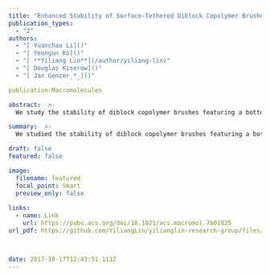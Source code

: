 ```yaml
---
title: "Enhanced Stability of Surface-Tethered Diblock Copolymer Brushes with a Neutral Polymer Block and a Weak Polyelectrolyte Block: Effects of Molecular Weight and Hydrophobicity of the Neutral Block"
publication_types:
  - "2"
authors:
  - "[ Yuanchao Li]()"
  - "[ Yeongun Ko]()"
  - "[ **Yiliang Lin**](/author/yiliang-lin)"
  - "[ Douglas Kiserow]()"
  - "[ Jan Genzer_*_]()"

publication:Macromolecules

abstract:  >-
  We study the stability of diblock copolymer brushes featuring a bottom neutral block, poly(methyl methacrylate) (PMMA) or poly(poly(ethylene glycol) methacrylate) (PPEGMA), and a top poly(acrylic acid) (PAA) block on flat silicon substrate. The polymer brushes are prepared by surface-initiated atom transfer radical polymerization (SI-ATRP). We use a combinatorial design featuring a molecular weight gradient in the bottom neutral block to investigate systematically the effect of the molecular weight of that block on the stability of the copolymer brush. We measure variations in dry thickness of the diblock copolymer brush by ellipsometry after different incubation times in aqueous buffer (pH = 9.0) as a function of thickness of the neutral block, indicating degrafting of the mechanically activated copolymer chains via hydrolysis of ester groups in the initiator and/or Si–O bonds that attach the polymer to the substrate. The stability of the diblock copolymer brushes is higher than that of PAA homopolymer brushes of the same molecular weight as the copolymer. Moreover, we establish that increasing the molecular weight of the neutral bottom PMMA block in PMMA-b-PAA brush shows higher stability than increasing the molecular weight of the bottom PPEGMA block in PPEGMA-b-PAA brush. Partial swelling of the bottom PMMA block (due to addition of a small amount of acetone) makes the degrafting of PMMA-b-PAA more pronounced. These findings suggest that the bottom water-insoluble polymer block plays an important role in governing the overall stability of the diblock copolymer brush.

summary:  >-
  We studied the stability of diblock copolymer brushes featuring a bottom neutral block, poly(methyl methacrylate) (PMMA) or poly(poly(ethylene glycol) methacrylate) (PPEGMA), and a top poly(acrylic acid) (PAA) block on flat silicon substrate

draft: false
featured: false

image:
  filename: featured
  focal_point: Smart
  preview_only: false
  
links:
  - name: Link
    url: https://pubs.acs.org/doi/10.1021/acs.macromol.7b01825
url_pdf: https://github.com/YiliangLin/yilianglin-research-group/files/9945861/Enhanced.Stability.of.Surface-Tethered.Diblock.Copolymer.Brushes.pdf



date: 2017-10-17T12:43:51.111Z
---
```

